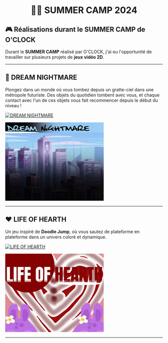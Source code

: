 <h1 align="center">🧑‍💻 SUMMER CAMP 2024</h1>

## 🎮 Réalisations durant le **SUMMER CAMP** de O'CLOCK

Durant le **SUMMER CAMP** réalisé par O'CLOCK, j'ai eu l'opportunité de travailler sur plusieurs projets de **jeux vidéo 2D**.

---

## 🌌 DREAM NIGHTMARE

Plongez dans un monde où vous tombez depuis un gratte-ciel dans une métropole futuriste. Des objets du quotidien tombent avec vous, et chaque contact avec l'un de ces objets vous fait recommencer depuis le début du niveau !

[![DREAM NIGHTMARE](https://img.shields.io/badge/Jeu%20-%20DREAM%20NIGHTMARE-6A0DAD?style=for-the-badge&logo=gamepad&logoColor=white)](https://a-rthuuur.itch.io/nightmare)

![DREAMNIGHTMARE](./dreamNightMare.jpg)

---

## ❤️ LIFE OF HEARTH

Un jeu inspiré de **Doodle Jump**, où vous sautez de plateforme en plateforme dans un univers coloré et dynamique.

[![LIFE OF HEARTH](https://img.shields.io/badge/Jeu%20-%20LIFE%20OF%20HEARTH-8B0000?style=for-the-badge&logo=gamepad&logoColor=white)](https://a-rthuuur.itch.io/life-of-hearth)

![LIFEOFHEARTH](./lifeOfHearth.jpg)

---
